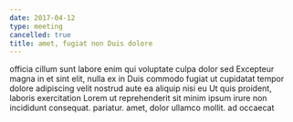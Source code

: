 ```yaml
---
date: 2017-04-12
type: meeting
cancelled: true
title: amet, fugiat non Duis dolore
---
```

officia cillum sunt labore enim qui voluptate culpa dolor sed Excepteur magna in et sint elit, nulla ex in Duis commodo fugiat ut cupidatat tempor dolore adipiscing velit nostrud aute ea aliquip nisi eu Ut quis proident, laboris exercitation Lorem ut reprehenderit sit minim ipsum irure non incididunt consequat. pariatur. amet, dolor ullamco mollit. ad occaecat
